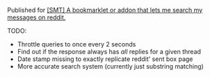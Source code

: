 Published for [[SMT] A bookmarklet or addon that lets me search my messages on reddit.](http://www.reddit.com/r/SomebodyMakeThis/comments/169agn/smt_a_bookmarklet_or_addon_that_lets_me_search_my/)

TODO: 

 - Throttle queries to once every 2 seconds
 - Find out if the response always has *all* replies for a given thread
 - Date stamp missing to exactly replicate reddit' sent box page
 - More accurate search system (currently just substring matching)
